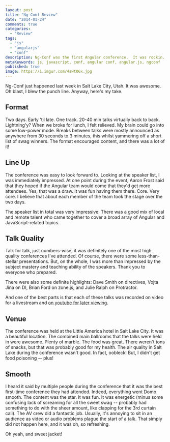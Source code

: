 ```yaml
---
layout: post
title: "Ng-Conf Review"
date: "2014-01-24"
comments: true
categories:
  - "Review"
tags:
  - "js"
  - "angularjs"
  - "conf"
description: Ng-Conf was the first Angular conference.  It was rockin.  Let's do it again!
metaKeywords: js, javascript, conf, angular conf, angular.js, ngconf
published: true
image: https://i.imgur.com/4swtO6x.jpg
---
```


Ng-Conf just happened last week in Salt Lake City, Utah.  It was awesome.  Oh blast, I blew the punch line.  Anyway, here's my take.

<!--more-->

## Format

Two days.  Early 'til late.  One track.  20-40 min talks virtually back to back.  Lightning'y?  When we broke for lunch, I felt relieved.  My brain could go into some low-power mode.  Breaks between talks were mostly announced as anywhere from 30 seconds to 3 minutes, this whilst yammering off a short list of swag winners.  The format encouraged content, and there was a lot of it!

## Line Up

The conference was easy to look forward to.  Looking at the speaker list, I was immediately impressed.  At one point during the event, Aaron Frost said that they hoped if the Angular team would come that they'd get more attendees.  Yes, that was a draw.  It was fun having them there.  Core.  Very core.  I believe that about each member of the team took the stage over the two days.

The speaker list in total was very impressive.  There was a good mix of local and remote talent who came together to cover a broad array of Angular and JavaScript-related topics.

## Talk Quality

Talk for talk, just numbers-wise, it was definitely one of the most high quality conferences I've attended.  Of course, there were some less-than-stellar presentations.  But, on the whole, I was more than impressed by the subject mastery and teaching ability of the speakers.  Thank you to everyone who prepared.

There were also some definite highlights: Dave Smith on directives, Vojta Jina on DI, Brian Ford on zone.js, and Julie Ralph on Protractor.

And one of the best parts is that each of these talks was recorded on video for a livestream and [on youtube for later viewing](http://www.youtube.com/user/ngconfvideos).

## Venue

The conference was held at the Little America hotel in Salt Lake City.  It was a beautiful location.  The combined main ballrooms that the talks were held in were awesome.  Plenty of marble.  The food was great.  There weren't tons of snacks, but that was probably good for my health.  The air quality in Salt Lake during the conference wasn't good.  In fact, oobleck!  But, I didn't get food poisoning -- plus!

## Smooth

I heard it said by multiple people during the conference that it was the best first-time conference they had attended.  Indeed, everything went Domo smooth.  The content was the star.  It was fun.  It was energetic (minus some confusing lack of screaming for all the sweet swag -- probably had something to do with the sheer amount, like clapping for the 3rd curtain call).  The AV crew did a fantastic job.  Usually, it's annoying to sit in an audience as video or audio problems plague the start of a talk.  That simply did not happen here, and it was oh, so refreshing.

Oh yeah, and sweet jacket!
